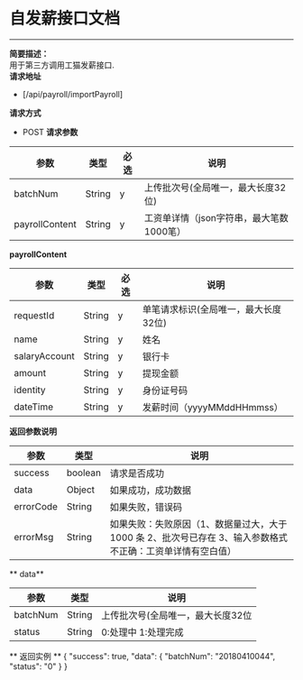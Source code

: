 # 自发薪接口文档

---

**简要描述：**  
    用于第三方调用工猫发薪接口.  
**请求地址**

* [/api/payroll/importPayroll]   

**请求方式**
* POST
**请求参数**

| 参数 | 类型 | 必选 | 说明 |
| --- | --- | --- | --- |
| batchNum | String | y |上传批次号(全局唯一，最大长度32位) |
| payrollContent| String| y | 工资单详情（json字符串，最大笔数1000笔） |

**payrollContent**

|参数     | 类型 |必选 | 说明  |
|---------|----|---|---------|
|requestId |String|y| 单笔请求标识(全局唯一，最大长度32位)|
|name     |String|y| 姓名      |
|salaryAccount|String|y|   银行卡 |   
|amount|String|y|   提现金额    |
|identity|String|y|  身份证号码   |
|dateTime|String|y|    发薪时间（yyyyMMddHHmmss）   |

**返回参数说明**

|参数     | 类型 | 说明  |
|---------|----|-------|
|success|boolean|请求是否成功    | 
|data|Object|如果成功，成功数据     |
|errorCode|String|如果失败，错误码     |  
|errorMsg|String|    如果失败：失败原因（1、数据量过大，大于 1000 条 2、批次号已存在 3、输入参数格式不正确：工资单详情有空白值）   | 

** data**

|参数     | 类型 | 说明  
|---------|------|-------|
|batchNum|String|   上传批次号(全局唯一，最大长度32位    |
|status |String|     0:处理中 1:处理完成  | 

** 返回实例  **
{
"success": true,
"data": {
    "batchNum": "20180410044",
    "status": "0"
    }
}
 
 
